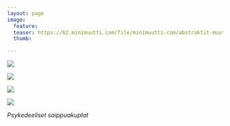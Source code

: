 ```yaml
---
layout: page
image:
  feature:
  teaser: https://b2.minimuutti.com/file/minimuutti-com/abstraktit-muut/1/DS47653__-245px.jpg
  thumb:

---
```


[![](https://b2.minimuutti.com/file/minimuutti-com/abstraktit-muut/1/DS47654_-800px.jpg)](https://dl.dropboxusercontent.com/sh/ea1wtnz7z734o12/AABXuu9tOC0zOxt9wkT5FJcja/abstraktit-muut/1/DS47654_.jpg)

[![](https://b2.minimuutti.com/file/minimuutti-com/abstraktit-muut/1/DS47654_3-800px.jpg)](https://dl.dropboxusercontent.com/sh/ea1wtnz7z734o12/AAB9AYLOfa8ZaN9b27ddj_pQa/abstraktit-muut/1/DS47654_3.jpg)

[![](https://b2.minimuutti.com/file/minimuutti-com/abstraktit-muut/1/DS47653-800px.jpg)](https://dl.dropboxusercontent.com/sh/ea1wtnz7z734o12/AAAxfzthTlU_JFO4kNBfiz-Fa/abstraktit-muut/1/DS47653.jpg)

[![](https://b2.minimuutti.com/file/minimuutti-com/abstraktit-muut/1/DS47654_6-800px.jpg)](https://dl.dropboxusercontent.com/sh/ea1wtnz7z734o12/AABA72cZ7lgCjKRsEtjBygZta/abstraktit-muut/1/DS47654_6.jpg)

*Psykedeeliset saippuakuplat*
